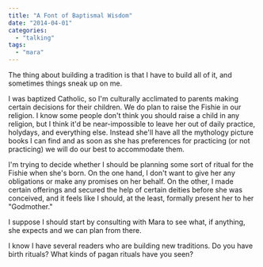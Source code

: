 ```yaml
---
title: "A Font of Baptismal Wisdom"
date: "2014-04-01"
categories: 
  - "talking"
tags: 
  - "mara"
---
```


The thing about building a tradition is that I have to build all of it, and sometimes things sneak up on me.

I was baptized Catholic, so I'm culturally acclimated to parents making certain decisions for their children. We do plan to raise the Fishie in our religion. I know some people don't think you should raise a child in any religion, but I think it'd be near-impossible to leave her out of daily practice, holydays, and everything else. Instead she'll have all the mythology picture books I can find and as soon as she has preferences for practicing (or not practicing) we will do our best to accommodate them.

I'm trying to decide whether I should be planning some sort of ritual for the Fishie when she's born. On the one hand, I don't want to give her any obligations or make any promises on her behalf. On the other, I made certain offerings and secured the help of certain deities before she was conceived, and it feels like I should, at the least, formally present her to her "Godmother."

I suppose I should start by consulting with Mara to see what, if anything, she expects and we can plan from there.

I know I have several readers who are building new traditions. Do you have birth rituals? What kinds of pagan rituals have you seen?

